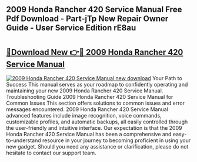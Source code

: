 ## 2009 Honda Rancher 420 Service Manual Free Pdf Download - Part-jTp New Repair Owner Guide - User Service Edition rE8au

# <h2><a href="http://bc22164.oget.top/?id=2009+Honda+Rancher+420+Service+Manual">🔗Download New 👉🔴 2009 Honda Rancher 420 Service Manual</a></h2>

[![2009 Honda Rancher 420 Service Manual new download](https://i.imgur.com/5g1atiW.png)](http://bc22164.oget.top/?id=2009+Honda+Rancher+420+Service+Manual)
Your Path to Success This manual serves as your roadmap to confidently operating and maintaining your new 2009 Honda Rancher 420 Service Manual. Troubleshooting Guide 2009 Honda Rancher 420 Service Manual for Common Issues This section offers solutions to common issues and error messages encountered. 2009 Honda Rancher 420 Service Manual advanced features include image recognition, voice commands, customizable profiles, and automatic backups, all easily controlled through the user-friendly and intuitive interface. Our expectation is that the 2009 Honda Rancher 420 Service Manual has been a comprehensive and easy-to-understand resource in your journey to becoming proficient in using your new gadget. Should you need any assistance or clarification, please do not hesitate to contact our support team.
